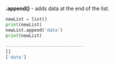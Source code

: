 


  
**.append()** - adds data at the end of the list.  
  

```python
newList = list()  
print(newList)  
newList.append('data')  
print(newList)  
  
------------------------------  
[]  
['data']
```
  
